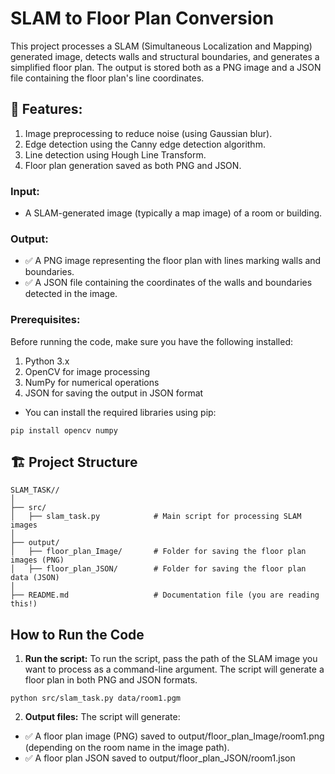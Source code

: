 # SLAM to Floor Plan Conversion
This project processes a SLAM (Simultaneous Localization and Mapping) generated image, detects walls and structural boundaries, and generates a simplified floor plan. The output is stored both as a PNG image and a JSON file containing the floor plan's line coordinates.

## 🚀 Features:
1. Image preprocessing to reduce noise (using Gaussian blur).
2. Edge detection using the Canny edge detection algorithm.
3. Line detection using Hough Line Transform.
4. Floor plan generation saved as both PNG and JSON.

### Input:
- A SLAM-generated image (typically a map image) of a room or building.

### Output:
- ✅ A PNG image representing the floor plan with lines marking walls and boundaries.
- ✅ A JSON file containing the coordinates of the walls and boundaries detected in the image.

### Prerequisites:
Before running the code, make sure you have the following installed:

1. Python 3.x 
2. OpenCV for image processing
3. NumPy for numerical operations
4. JSON for saving the output in JSON format

- You can install the required libraries using pip:
```
pip install opencv numpy
```


## 🏗️ Project Structure
```
SLAM_TASK//
│
├── src/
│   ├── slam_task.py            # Main script for processing SLAM images
│
├── output/
│   ├── floor_plan_Image/       # Folder for saving the floor plan images (PNG)
│   ├── floor_plan_JSON/        # Folder for saving the floor plan data (JSON)
│
├── README.md                   # Documentation file (you are reading this!)
```
## How to Run the Code

1. **Run the script:**
To run the script, pass the path of the SLAM image you want to process as a command-line argument. The script will generate a floor plan in both PNG and JSON formats.
```
python src/slam_task.py data/room1.pgm
```

2. **Output files:**
The script will generate:

- ✅ A floor plan image (PNG) saved to output/floor_plan_Image/room1.png (depending on the room name in the image path).
- ✅ A floor plan JSON saved to output/floor_plan_JSON/room1.json



